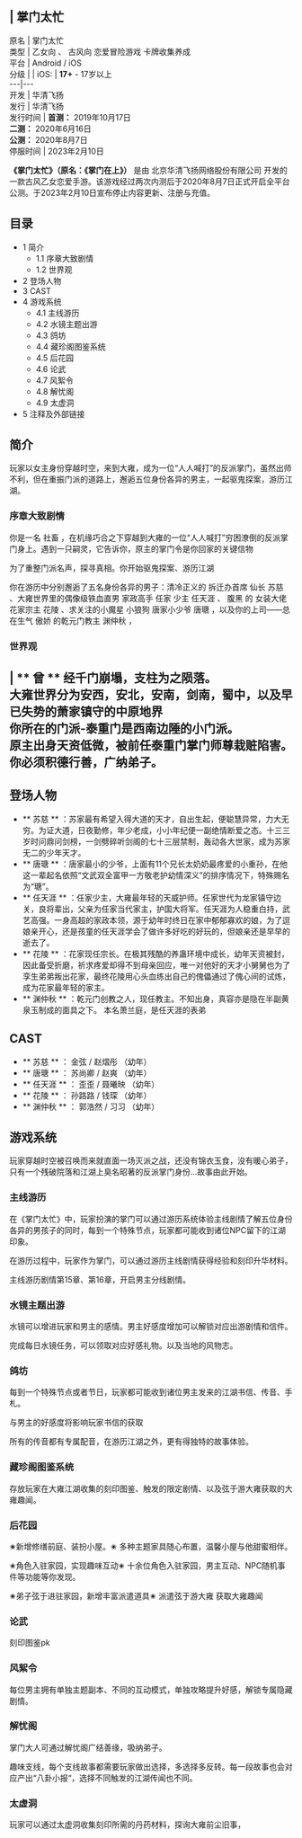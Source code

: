 |  掌门太忙  
---  
原名  |  掌门太忙   
类型  |  乙女向  、  古风向  恋爱冒险游戏  卡牌收集养成   
平台  |  Android  /  iOS   
分级  |  |  iOS:  |  **17+** \- 17岁以上   
---|---  
开发  |  华清飞扬   
发行  |  华清飞扬   
发行时间  |  **首测：** 2019年10月17日   
**二测：** 2020年6月16日  
**公测：** 2020年8月7日  
停服时间  |  2023年2月10日   
  
**《掌门太忙》（原名：《掌门在上》）** 是由  北京华清飞扬网络股份有限公司
开发的一款古风乙女恋爱手游。该游戏经过两次内测后于2020年8月7日正式开启全平台公测。于2023年2月10日宣布停止内容更新、注册与充值。

##  目录

  * 1  简介 
    * 1.1  序章大致剧情 
    * 1.2  世界观 
  * 2  登场人物 
  * 3  CAST 
  * 4  游戏系统 
    * 4.1  主线游历 
    * 4.2  水镜主题出游 
    * 4.3  鸽坊 
    * 4.4  藏珍阁图鉴系统 
    * 4.5  后花园 
    * 4.6  论武 
    * 4.7  风絮令 
    * 4.8  解忧阁 
    * 4.9  太虚洞 
  * 5  注释及外部链接 

##  简介

玩家以女主身份穿越时空，来到大雍，成为一位“人人喊打”的反派掌门，虽然出师不利，但在重振门派的道路上，邂逅五位身份各异的男主，一起驱鬼探案，游历江湖。

###  序章大致剧情

你是一名  社畜  ，在机缘巧合之下穿越到大雍的一位“人人喊打”穷困潦倒的反派掌门身上。遇到一只嗣灵，它告诉你，原主的掌门令是你回家的关键信物

为了重整门派名声，探寻真相。你开始驱鬼探案、游历江湖

你在游历中分别邂逅了五名身份各异的男子：清冷正义的  拆迁办首席  仙长  苏慈  、大雍世界里的偶像级铁血直男  家政高手  任家  少主  任天涯  、
腹黑  的  女装大佬  花家宗主  花陵  、求关注的小魔星  小狼狗  唐家小少爷  唐瑭  ，以及你的上司——总在生气  傲娇  的乾元门教主
渊仲秋  ，

  

###  世界观

|  ** 曾  ** 经千门崩塌，支柱为之陨落。 </br> 大雍世界分为安西，安北，安南，剑南，蜀中，以及早已失势的萧家镇守的中原地界 </br>
你所在的门派-泰重门是西南边陲的小门派。 </br> 原主出身天资低微，被前任泰重门掌门师尊栽赃陷害。 </br> 你必须积德行善，广纳弟子。 </br>  
---  
  
##  登场人物

  * ** 苏慈  ** ：苏家最有希望入得大道的天才，自出生起，便聪慧异常，力大无穷。为证大道，日夜勤修，年少老成，小小年纪便一副绝情断爱之态。十三三岁时问鼎问剑榜，一剑劈碎听剑阁的七十三层禁制，轰动各大世家，成为苏家无二的少年天才。 
  * ** 唐瑭  ** ：唐家最小的少爷，上面有11个兄长太奶奶最疼爱的小重孙，在他这一辈起名依照“文武双全富甲一方敬老护幼情深义”的排序情况下，特殊赐名为“瑭”。 
  * ** 任天涯  ** ：任家少主，大雍最年轻的天威护师。任家世代为龙家镇守边关，良将辈出，父亲为任家当代家主，护国大将军。任天涯为人稳重白持，武艺高强。一身高超的家政本领，源于幼年时终日在家中郁郁寡欢的娘，为了逗娘亲开心，还是孩童的任天涯学会了做许多好吃的好玩的，但娘亲还是早早的逝去了。 
  * ** 花陵  ** ：花家现任宗长。在极其残酷的养蛊环境中成长，幼年天资被封，因此备受折磨，祈求疼爱却得不到母亲回应，唯一对他好的天才小舅舅也为了孪生弟弟叛出花家，最终花陵用心头血练出自己的傀儡通过了傀心间的试炼，成为花家最年轻的家主。 
  * ** 渊仲秋  ** ：乾元门创教之人，现任教主。不知出身，真容亦是隐在半副黄泉玉制成的面具之下。  本名萧兰庭，是任天涯的表弟 

##  CAST

  * ** 苏慈  ** ：  金弦  /  赵熠彤  （幼年） 
  * ** 唐瑭  ** ：  苏尚卿  /  赵爽  （幼年） 
  * ** 任天涯  ** ：  歪歪  /  聂曦映  （幼年） 
  * ** 花陵  ** ：  孙路路  /  钱琛  （幼年） 
  * ** 渊仲秋  ** ：  郭浩然  /  习习  （幼年） 

##  游戏系统

玩家穿越时空被召唤而来就直面一场灭派之战，还没有锦衣玉食，没有暖心弟子，只有一个残破院落和江湖上臭名昭著的反派掌门身份…故事由此开始。

###  主线游历

在《掌门太忙》中，玩家扮演的掌门可以通过游历系统体验主线剧情了解五位身份各异的男孩子的同时，每到一个特殊节点，玩家都可能收到诸位NPC留下的江湖印象。

在游历过程中，玩家作为掌门，可以通过游历主线剧情获得经验和刻印升华材料。

主线游历剧情第15章、第16章，开启男主分线剧情。

###  水镜主题出游

水镜可以增进玩家和男主的感情。男主好感度增加可以解锁对应出游剧情和信件。

完成每日水镜任务，可以领取对应好感礼物。以及当地的风物志。

###  鸽坊

每到一个特殊节点或者节日，玩家都可能收到诸位男主发来的江湖书信、传音、手札。

与男主的好感度将影响玩家书信的获取

所有的传音都有专属配音，在游历江湖之外，更有得独特的故事体验。

###  藏珍阁图鉴系统

存放玩家在大雍江湖收集的刻印图鉴、触发的限定剧情、以及弦于游大雍获取的大雍趣闻。

###  后花园

✬新增修缮前庭、装扮小屋。✬ 多种主题家具随心布置，温馨小屋与他甜蜜相伴。

✬角色入驻家园，实现趣味互动✬ 十余位角色入驻家园，男主互动、NPC随机事件等功能等你发现。

✬弟子弦于进驻家园，新增丰富派遣道具✬ 派遣弦于游大雍 获取大雍趣闻

###  论武

刻印图鉴pk

###  风絮令

每位男主拥有单独主题副本、不同的互动模式，单独攻略提升好感，解锁专属隐藏剧情。

###  解忧阁

掌门大人可通过解忧阁广结善缘，吸纳弟子。

趣味支线，每个支线故事都需要玩家做出选择，多选择多反转。每一段故事也会对应产出“八卦小报“，选择不同触发的江湖传闻也不同。

###  太虚洞

玩家可以通过太虚洞收集刻印所需的丹药材料，探询大雍前尘旧事，

  

  